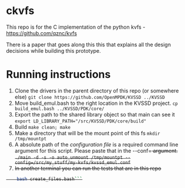 # ckvfs
This repo is for the C implementation of the python kvfs - https://github.com/qznc/kvfs

There is a paper that goes along this this that explains all the design decisions while building this prototype. 

# Running instructions
1. Clone the drivers in the parent directory of this repo (or somewhere else)
```git clone https://github.com/OpenMPDK/KVSSD ../KVSSD```
2. Move build_emul.bash to the right location in the KVSSD project.
```cp build_emul.bash ../KVSSD/PDK/core/``` 
3. Export the path to the shared library object so that main can see it 
```export LD_LIBRARY_PATH="/src/KVSSD/PDK/core/build"```
3. Build
```make clean; make```
4. Make a directory that will be the mount point of this fs
```mkdir /tmp/mountpt```
5. A absolute path of the *configuration file* is a required command line argument for this script. Please paste that in the --conf=<s> argument. 
```./main -d -s -o auto_unmount /tmp/mountpt --config=/src/my_stuff/my-kvfs/kvssd_emul.conf``` 
6. In another terminal you can run the tests that are in this repo 
```bash create_dirs.bash
    bash create_files.bash```



